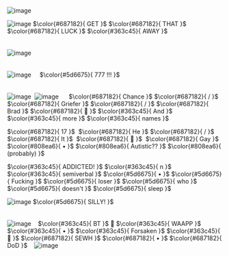 ![image](https://github.com/user-attachments/assets/975dded9-6806-4449-a967-edf22799c843)


  ![image](https://github.com/user-attachments/assets/2e851667-b26c-42d8-8a0c-36f1cb83f4dc)   $\color{#687182}{ GET }$ $\color{#687182}{ THAT }$ $\color{#687182}{ LUCK }$ $\color{#363c45}{ AWAY }$
‎   
‎ 
‎ 
‎  
‎  
 ![image](https://github.com/user-attachments/assets/e34d0fa6-240a-4160-9e1b-e6140dc6181d)
‎  
‎  
‎  
![image](https://github.com/user-attachments/assets/dee28e6d-c91a-4467-bf23-113ed812f929) ‎ ‎ ‎ ‎  $\color{#5d6675}{ 777 !!! }$
‎  
‎  
‎  
![image](https://github.com/user-attachments/assets/58133326-f694-4b94-a707-b236d4dca8f8)   ‎  ![image](https://github.com/user-attachments/assets/17e8f8ab-39e5-41f5-8676-797960eced75)
‎  ‎ ‎ ‎ ‎  $\color{#687182}{ Chance }$ $\color{#687182}{ / }$ $\color{#687182}{ Griefer }$ $\color{#687182}{ / }$ $\color{#687182}{ Brad }$ $\color{#687182}{ 🎰 }$ $\color{#363c45}{ And }$ $\color{#363c45}{ more }$ $\color{#363c45}{ names }$

    
$\color{#687182}{ 17 }$  ‎  $\color{#687182}{ He }$  $\color{#687182}{ / }$ $\color{#687182}{ It }$   ‎  $\color{#687182}{ 🎰 }$  ‎  $\color{#687182}{ Gay }$ $\color{#808ea6}{ • }$ $\color{#808ea6}{ Autistic?? }$ $\color{#808ea6}{ (probably) }$

$\color{#363c45}{ ADDICTED! }$ $\color{#363c45}{ n }$ $\color{#363c45}{ semiverbal }$ $\color{#5d6675}{ • }$ $\color{#5d6675}{ Fucking }$ $\color{#5d6675}{ loser }$ $\color{#5d6675}{ who }$ $\color{#5d6675}{ doesn't }$ $\color{#5d6675}{ sleep }$

![image](https://github.com/user-attachments/assets/dee28e6d-c91a-4467-bf23-113ed812f929) $\color{#5d6675}{ SILLY! }$
‎  
‎  
‎  
![image](https://github.com/user-attachments/assets/58133326-f694-4b94-a707-b236d4dca8f8) ‎  ‎   ‎    $\color{#363c45}{ BT }$ 🎰 $\color{#363c45}{ WAAPP }$ $\color{#363c45}{ • }$ $\color{#363c45}{ Forsaken }$ $\color{#363c45}{ 🎰 }$ $\color{#687182}{ SEWH }$ $\color{#687182}{ • }$ $\color{#687182}{ DoD }$ ‎  ‎   ‎    ![image](https://github.com/user-attachments/assets/58133326-f694-4b94-a707-b236d4dca8f8)
